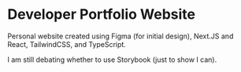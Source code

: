 # Developer Portfolio Website

Personal website created using Figma (for initial design), Next.JS and React, TailwindCSS, and TypeScript. 

I am still debating whether to use Storybook (just to show I can). 
